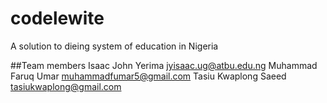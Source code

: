 # codelewite
A solution to dieing system of education in Nigeria

##Team members
Isaac John Yerima jyisaac.ug@atbu.edu.ng
Muhammad Faruq Umar muhammadfumar5@gmail.com
Tasiu Kwaplong Saeed tasiukwaplong@gmail.com

 